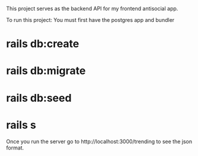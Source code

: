 This project serves as the backend API for my frontend antisocial app.

To run this project:
  You must first have the postgres app and bundler
 # rails db:create
 # rails db:migrate
 # rails db:seed
 # rails s 
 Once you run the server  go to http://localhost:3000/trending to see the json format.
